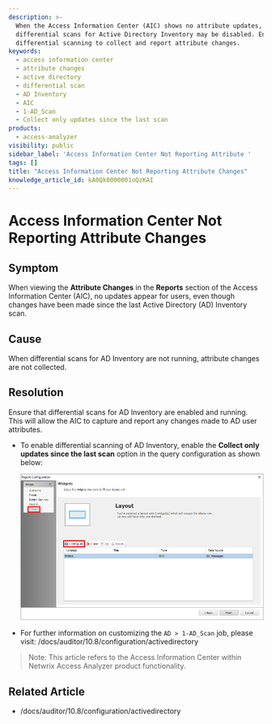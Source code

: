 ```yaml
---
description: >-
  When the Access Information Center (AIC) shows no attribute updates,
  differential scans for Active Directory Inventory may be disabled. Enable
  differential scanning to collect and report attribute changes.
keywords:
  - access information center
  - attribute changes
  - active directory
  - differential scan
  - AD Inventory
  - AIC
  - 1-AD_Scan
  - Collect only updates since the last scan
products:
  - access-analyzer
visibility: public
sidebar_label: 'Access Information Center Not Reporting Attribute '
tags: []
title: "Access Information Center Not Reporting Attribute Changes"
knowledge_article_id: kA0Qk0000001oQzKAI
---
```


# Access Information Center Not Reporting Attribute Changes

## Symptom

When viewing the **Attribute Changes** in the **Reports** section of the Access Information Center (AIC), no updates appear for users, even though changes have been made since the last Active Directory (AD) Inventory scan.

## Cause

When differential scans for AD Inventory are not running, attribute changes are not collected.

## Resolution

Ensure that differential scans for AD Inventory are enabled and running. This will allow the AIC to capture and report any changes made to AD user attributes.

- To enable differential scanning of AD Inventory, enable the **Collect only updates since the last scan** option in the query configuration as shown below:

  ![Collect only updates since the last scan](images/servlet_image_bd5be116677a.png)

- For further information on customizing the `AD > 1-AD_Scan` job, please visit: /docs/auditor/10.8/configuration/activedirectory

> Note: This article refers to the Access Information Center within Netwrix Access Analyzer product functionality.

## Related Article

- /docs/auditor/10.8/configuration/activedirectory
